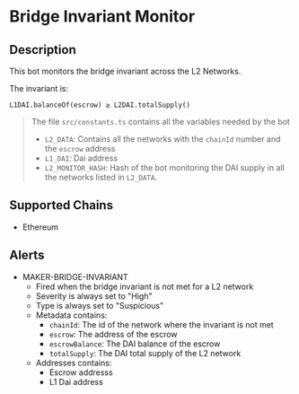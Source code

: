 # Bridge Invariant Monitor

## Description

This bot monitors the bridge invariant across the L2 Networks.

The invariant is:
```
L1DAI.balanceOf(escrow) ≥ L2DAI.totalSupply()
```
> The file `src/constants.ts` contains all the variables needed by the bot
> - `L2_DATA`: Contains all the networks with the `chainId` number and the `escrow` address
> - `L1_DAI`: Dai address
> - `L2_MONITOR_HASH`: Hash of the bot monitoring the DAI supply in all the networks listed in `L2_DATA`.

## Supported Chains

- Ethereum

## Alerts

- MAKER-BRIDGE-INVARIANT
  - Fired when the bridge invariant is not met for a L2 network
  - Severity is always set to "High"  
  - Type is always set to "Suspicious"  
  - Metadata contains:
    - `chainId`: The id of the network where the invariant is not met
    - `escrow`: The address of the escrow
    - `escrowBalance`: The DAI balance of the escrow
    - `totalSupply`: The DAI total supply of the L2 network
  - Addresses contains:
    - Escrow addresss
    - L1 Dai address
